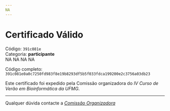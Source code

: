 ```yaml
---
NA
---
```


# Certificado Válido

Código: `391c081e`<br>
Categoria: **participante**<br>
NA
NA
NA
NA


Código completo: `391c081e0a0c7250fd983f8e19b8293df5b5f033fdca199200e2c3756a03db23`


Este certificado foi expedido pela Comissão organizadora do *IV Curso de Verão em Bioinformática da UFMG*.

----

Qualquer dúvida contacte a [_Comissão Organizadora_](<mailto:cursobioinfoufmg@gmail.com$subject=[Certificados]>)

